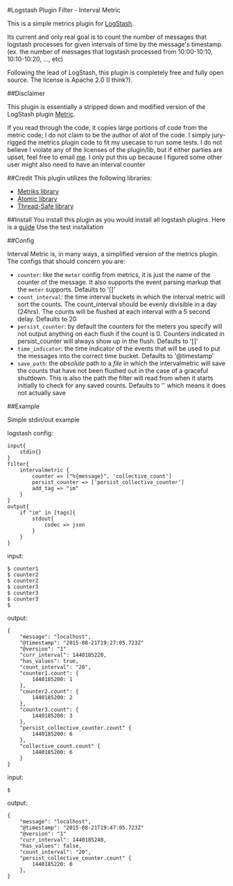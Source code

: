 #Logstash Plugin Filter - Interval Metric 

This is a simple metrics plugin for [LogStash](https://github.com/elasticsearch/logstash).

Its current and only real goal is to count the number of messages that logstash processes for given intervals of time by the message's timestamp. (ex. the number of messages that logstash processed from 10:00-10:10, 10:10-10:20, ..., etc)

Following the lead of LogStash, this plugin is completely free and fully open source. The license is Apache 2.0 (I think?). 

##Disclaimer

This plugin is essentially a stripped down and modified version of the LogStash plugin [Metric](https://github.com/logstash-plugins/logstash-filter-metrics). 

If you read through the code, it copies large portions of code from the metric code; I do not claim to be the author of alot of the code. I simply jury-rigged the metrics plugin code to fit my usecase to run some tests. I do not believe I violate any of the licenses of the plugin/lib, but if either parties are upset, feel free to email [me](kelvinfann@outlook.com). I only put this up because I figured some other user might also need to have an interval counter

##Credit
This plugin utilizes the following libraries:
  - [Metriks library](https://github.com/eric/metriks)
  - [Atomic library](https://github.com/ruby-concurrency/atomic)
  - [Thread-Safe library](https://github.com/ruby-concurrency/thread_safe)

##Install
You install this plugin as you would install all logstash plugins. Here is a [guide](https://www.elastic.co/guide/en/logstash/current/_how_to_write_a_logstash_filter_plugin.html#_test_installation_3) Use the test installation 

##Config

Interval Metric is, in many ways, a simplified version of the metrics plugin. The configs that should concern you are:
  - `counter`: like the `meter` config from metrics, it is just the name of the counter of the message. It also supports the event parsing markup that the `meter` supports. Defaults to '[]'
  - `count_interval`: the time interval buckets in which the interval metric will sort the counts. The count_interval should be evenly divisible in a day (24hrs). The counts will be flushed at each interval with a 5 second delay. Defaults to 20
  - `persist_counter`: by default the counters for the meters you specify will not output anything on each flush if the count is 0. Counters indicated in persist_counter will always show up in the flush. Defaults to '[]'
  - `time_indicator`: the time indicator of the events that will be used to put the messages into the correct time bucket. Defaults to '@timestamp'
  - `save_path`: the *absolute* path to a *file* in which the intervalmetric will save the counts that have not been flushed out in the case of a graceful shutdown. This is also the path the filter will read from when it starts initially to check for any saved counts. Defaults to '' which means it does not actually save

##Example

Simple stdin/out example

logstash config:

```
input{
	stdin{}
}
filter{
	intervalmetric {
		counter => ["%{message}", 'collective_count']
		persist_counter => ['persist_collective_counter']
		add_tag => "im"
	}
}
output{
	if "im" in [tags]{
		stdout{
			codec => json
		}
	}
}
```

input:

```
$ counter1
$ counter2
$ counter2
$ counter3
$ counter3
$ counter3
$
```

output:
```
{
	"message": "localhost",
	"@timestamp": "2015-08-21T19:27:05.723Z"
	"@version": "1"
	"curr_interval": 1440185220,
	"has_values": true,
	"count_interval": "20",
	"counter1.count": {
		1440185200: 1
	},
	"counter2.count": {
		1440185200: 2
	},
	"counter3.count": {
		1440185200: 3
	},
	"persist_collective_counter.count" {
		1440185200: 6
	},
	"collective_count.count" {
		1440185200: 6
	}
}
```

input:

```
$
```

output:
```
{
	"message": "localhost",
	"@timestamp": "2015-08-21T19:47:05.723Z"
	"@version": "1"
	"curr_interval": 1440185240,
	"has_values": false,
	"count_interval": "20",
	"persist_collective_counter.count" {
		1440185220: 0
	},
}
```



